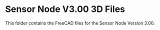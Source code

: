 # Sensor Node V3.00 3D Files 
This folder contains the FreeCAD files for the Sensor Node Version 3.00.
